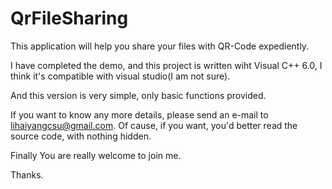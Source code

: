 # QrFileSharing

This application will help you share your files with QR-Code expediently.

I have completed the demo, and this project is written wiht Visual C++ 6.0, I think it's compatible with visual studio(I am not sure).

And this version is very simple, only basic functions provided.

If you want to know any more details, please send an e-mail to lihaiyangcsu@gmail.com. Of cause, if you want, you'd better read the source code, with nothing hidden.

Finally You are really welcome to join me.

Thanks.

